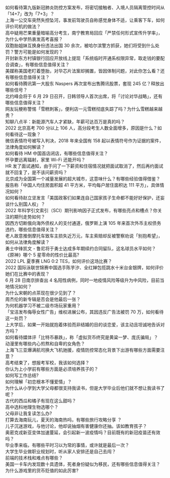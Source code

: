 如何看待第九版新冠肺炎防控方案发布，将密切接触者、入境人员隔离管控时间从「14+7」改为「7+3」？  
上海一公交车突然失控坠河，事发前驾驶员自称感觉身体不适，让乘客下车，如何评价司机的做法？  
高中疑用芒果重量暗喻高分考生，南宁教育局回应「严禁任何形式宣传升学率」，为什么中学热衷发高考喜报？  
双胞胎姐妹互换身份违法出国 30 余次，被哈尔滨警方抓获，她们将受到什么处罚？警方可能是如何发现的？  
开封新东方村镇银行回应开放线上提现「系统临时开通系权限异常，取走钱的要配合调查」，有哪些信息值得关注？  
美媒称美国老盯着堕胎，对华芯片法案却搁置，皆因体制问题，对此你怎么看？还有哪些信息值得关注？  
如何看待腾讯第一大股东 Naspers 再次宣布出售腾讯股票，套现 245 亿？释放出哪些信号？  
北约峰会将于 6 月 29 日召开，日韩领导人首次出席，将「讨论对华战略」，还有哪些信息值得关注？  
网友玩梗称警惕「雪糕刺客」，便利店一元雪糕彻底失踪了吗？为什么雪糕越来越贵？  
知聊八点半：新能源汽车人才紧缺，年薪可达百万是真的吗？  
2022 北京高考 700 分以上 106 人，高分段考生人数全面增多，原因是什么？如何看待这一现象？  
微信表情符号被写入判决，2018 年来全国有 158 起以表情符号作为证据的案件，法律角度如何解读？  
如何看待 HM 中国首店闭店，有哪些信息值得关注？  
怀孕要远离辐射，家里 Wi-Fi 还能开吗？  
HR 发了面试通知，由于问了一下薪资和住宿情况就把面试取消了，然后再约面试就不回复了，是不该问薪资吗？  
北京成为全国第一个减量发展的超大城市，这意味什么？有哪些经验值得借鉴？  
报告称「中国人均住房面积超 41 平方米，平均每户居住面积达 111 平方」，具体情况如何？  
如何看待赵立坚发言「美国政客们如果连自己国家孩子生命都不能好好保护，还妄谈什么别国人权」？  
2022 年科学引文索引（SCI）期刊影响因子正式发布，有哪些亮点和槽点？你关注的期刊走势如何？  
因西方切断俄向海外债权人的支付通道，俄罗斯上演 105 年来首次外币主权债务违约，哪些信息值得关注？  
老人故意推倒摩托车致车主损失近万元，车主索赔却反被警察劝说「别抱希望」，如何从法律角度解读？  
勇士中锋凯文 - 鲁尼将于勇士达成多年期续约合同留队，这名球员水平如何？  
《原神》哪个 5 星零命的性价比最高?  
2022 LPL 夏季赛 LNG 0:2 TES，如何评价这场比赛？  
2022 国际泳联世锦赛中国选手陈芋汐、全红婵包揽跳水十米台金银牌，如何评价她们在比赛中的表现？  
6 月 28 日南京排查出 4 名阳性病例，同时一地疫情风险等级升为中风险，目前当地情况如何？  
为什么宋朝的点茶现在很少见到了？  
周杰伦的新专辑是否会是他最后一张？  
为何机器学习不被二级市场玩家重用？  
「宝洁发布侮辱女性广告」维权进展公布，其因违反广告法被罚 70 万，如何看待这一处罚？  
上大学后，如果一开始就抱着体验而非结婚的目的谈恋爱，该主动且坦诚地告诉对方吗？  
如何看待媒体评「比特币暴跌」，称「虚拟货币终究是黄粱一梦、庞氏骗局」？  
动漫里有哪些内心煎熬和自卑的女角色？  
上海飞三亚爆满航司换大飞机驰援，疫情防控常态化背景下出游有哪些方面需要注意？  
高考结束了，想报考军校，我该如何选择？  
你认为上小学前有哪些方面是必须培养孩子的？  
如何写工作总结?  
如何理解「初恋根本不懂爱情」？  
为什么从小学到大学父母都很支持我读书，但是大学毕业后他们就不想让我读书了呢？  
古代的西瓜和橘子有现在这么甜吗？  
高中选科地理生物选哪个？  
父母非让我复读怎么办?  
打算去海南玩儿，夏天的海南热吗，有哪些旅行攻略分享 ？  
儿子沉迷游戏，与他讨论，他却说抽烟有害健康你还抽。该如教育孩子？  
奥密克戎新亚变体加速蔓延，会引起新一波疫情吗？目前既有的新冠疫苗还有效吗？  
毕业季来临，有哪些平时习以为常的事情，或许就是最后一次？  
大学生毕业做职业规划时，听从家人安排还是自己去闯？  
前端的技术栈和难点有哪些？  
美国一卡车内发现数十具遗体，死者身份疑似为移民，还有哪些信息值得关注？  
为什么游戏里的货币贬值的如此厉害?  
